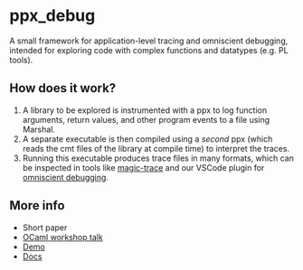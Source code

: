 
# ppx_debug

A small framework for application-level tracing and omniscient debugging, intended for exploring code with complex functions and datatypes (e.g. PL tools).

## How does it work?

1. A library to be explored is instrumented with a ppx to log function arguments, return values, and other program events to a file using Marshal.
2.  A separate executable is then compiled using a _second_ ppx (which reads the cmt files of the library at compile time) to interpret the traces.
3. Running this executable produces trace files in many formats, which can be inspected in tools like [magic-trace](https://magic-trace.org/) and our VSCode plugin for [omniscient debugging](https://www.computer.org/csdl/magazine/so/2009/06/mso2009060078/13rRUwvBy70).

## More info

- Short paper
- [OCaml workshop talk](https://icfp22.sigplan.org/home/ocaml-2022)
- [Demo](demo)
- [Docs](docs.md)
